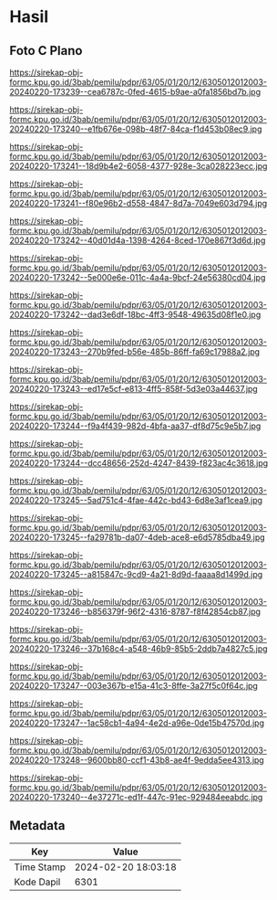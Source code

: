 # Hasil

## Foto C Plano

https://sirekap-obj-formc.kpu.go.id/3bab/pemilu/pdpr/63/05/01/20/12/6305012012003-20240220-173239--cea6787c-0fed-4615-b9ae-a0fa1856bd7b.jpg

https://sirekap-obj-formc.kpu.go.id/3bab/pemilu/pdpr/63/05/01/20/12/6305012012003-20240220-173240--e1fb676e-098b-48f7-84ca-f1d453b08ec9.jpg

https://sirekap-obj-formc.kpu.go.id/3bab/pemilu/pdpr/63/05/01/20/12/6305012012003-20240220-173241--18d9b4e2-6058-4377-928e-3ca028223ecc.jpg

https://sirekap-obj-formc.kpu.go.id/3bab/pemilu/pdpr/63/05/01/20/12/6305012012003-20240220-173241--f80e96b2-d558-4847-8d7a-7049e603d794.jpg

https://sirekap-obj-formc.kpu.go.id/3bab/pemilu/pdpr/63/05/01/20/12/6305012012003-20240220-173242--40d01d4a-1398-4264-8ced-170e867f3d6d.jpg

https://sirekap-obj-formc.kpu.go.id/3bab/pemilu/pdpr/63/05/01/20/12/6305012012003-20240220-173242--5e000e6e-011c-4a4a-9bcf-24e56380cd04.jpg

https://sirekap-obj-formc.kpu.go.id/3bab/pemilu/pdpr/63/05/01/20/12/6305012012003-20240220-173242--dad3e6df-18bc-4ff3-9548-49635d08f1e0.jpg

https://sirekap-obj-formc.kpu.go.id/3bab/pemilu/pdpr/63/05/01/20/12/6305012012003-20240220-173243--270b9fed-b56e-485b-86ff-fa69c17988a2.jpg

https://sirekap-obj-formc.kpu.go.id/3bab/pemilu/pdpr/63/05/01/20/12/6305012012003-20240220-173243--ed17e5cf-e813-4ff5-858f-5d3e03a44637.jpg

https://sirekap-obj-formc.kpu.go.id/3bab/pemilu/pdpr/63/05/01/20/12/6305012012003-20240220-173244--f9a4f439-982d-4bfa-aa37-df8d75c9e5b7.jpg

https://sirekap-obj-formc.kpu.go.id/3bab/pemilu/pdpr/63/05/01/20/12/6305012012003-20240220-173244--dcc48656-252d-4247-8439-f823ac4c3618.jpg

https://sirekap-obj-formc.kpu.go.id/3bab/pemilu/pdpr/63/05/01/20/12/6305012012003-20240220-173245--5ad751c4-4fae-442c-bd43-6d8e3af1cea9.jpg

https://sirekap-obj-formc.kpu.go.id/3bab/pemilu/pdpr/63/05/01/20/12/6305012012003-20240220-173245--fa29781b-da07-4deb-ace8-e6d5785dba49.jpg

https://sirekap-obj-formc.kpu.go.id/3bab/pemilu/pdpr/63/05/01/20/12/6305012012003-20240220-173245--a815847c-9cd9-4a21-8d9d-faaaa8d1499d.jpg

https://sirekap-obj-formc.kpu.go.id/3bab/pemilu/pdpr/63/05/01/20/12/6305012012003-20240220-173246--b856379f-96f2-4316-8787-f8f42854cb87.jpg

https://sirekap-obj-formc.kpu.go.id/3bab/pemilu/pdpr/63/05/01/20/12/6305012012003-20240220-173246--37b168c4-a548-46b9-85b5-2ddb7a4827c5.jpg

https://sirekap-obj-formc.kpu.go.id/3bab/pemilu/pdpr/63/05/01/20/12/6305012012003-20240220-173247--003e367b-e15a-41c3-8ffe-3a27f5c0f64c.jpg

https://sirekap-obj-formc.kpu.go.id/3bab/pemilu/pdpr/63/05/01/20/12/6305012012003-20240220-173247--1ac58cb1-4a94-4e2d-a96e-0de15b47570d.jpg

https://sirekap-obj-formc.kpu.go.id/3bab/pemilu/pdpr/63/05/01/20/12/6305012012003-20240220-173248--9600bb80-ccf1-43b8-ae4f-9edda5ee4313.jpg

https://sirekap-obj-formc.kpu.go.id/3bab/pemilu/pdpr/63/05/01/20/12/6305012012003-20240220-173240--4e37271c-ed1f-447c-91ec-929484eeabdc.jpg


## Metadata

| Key        | Value               |
| ---------- | ------------------- |
| Time Stamp | 2024-02-20 18:03:18 |
| Kode Dapil | 6301                |




